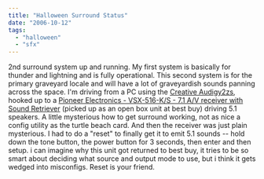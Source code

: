 ```yaml
---
title: "Halloween Surround Status"
date: "2006-10-12"
tags: 
  - "halloween"
  - "sfx"
---
```


2nd surround system up and running. My first system is basically for thunder and lightning and is fully operational. This second system is for the primary graveyard locale and will have a lot of graveyardish sounds panning across the space. I'm driving from a PC using the [Creative Audigy2zs](http://www.creative.com/products/product.asp?category=1&subcategory=205&product=10769), hooked up to a [Pioneer Electronics - VSX-516-K/S - 7.1 A/V receiver with Sound Retriever](http://www.pioneerelectronics.com/pna/v3/pg/product/details/0,,2076_310069809_299867014,00.html "Pioneer Electronics - VSX-516-K/S - 7.1 A/V receiver with Sound Retriever") (picked up as an open box unit at best buy) driving 5.1 speakers. A little mysterious how to get surround working, not as nice a config utility as the turtle beach card. And then the receiver was just plain mysterious. I had to do a "reset" to finally get it to emit 5.1 sounds -- hold down the tone button, the power button for 3 seconds, then enter and then setup. i can imagine why this unit got returned to best buy, it tries to be so smart about deciding what source and output mode to use, but i think it gets wedged into misconfigs. Reset is your friend.
